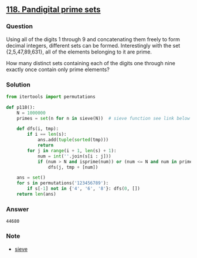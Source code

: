 ## **[118. Pandigital prime sets](https://projecteuler.net/problem=118)**

### Question
Using all of the digits 1 through 9 and concatenating them freely to form decimal integers, different sets can be formed. Interestingly with the set {2,5,47,89,631}, all of the elements belonging to it are prime.

How many distinct sets containing each of the digits one through nine exactly once contain only prime elements?

### Solution

```python
from itertools import permutations

def p118():
    N = 1000000
    primes = set(n for n in sieve(N))  # sieve function see link below

    def dfs(i, tmp):
        if i == len(s):
            ans.add(tuple(sorted(tmp)))
            return
        for j in range(i + 1, len(s) + 1):
            num = int(''.join(s[i : j]))
            if (num > N and isprime(num)) or (num <= N and num in primes):
                dfs(j, tmp + [num])

    ans = set()
    for s in permutations('123456789'):
        if s[-1] not in {'4', '6', '8'}: dfs(0, [])
    return len(ans)
```

### Answer 
`44680`

### Note
- [sieve](https://github.com/doudou-h/doudou-h.github.io/blob/main/project-euler-solution/10.%20Summation%20of%20primes.md)
